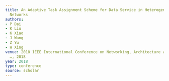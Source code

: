```yaml
---
title: An Adaptive Task Assignment Scheme for Data Service in Heterogeneous Vehicular
  Networks
authors:
- P Dai
- K Liu
- K Xiao
- J Wang
- Z Yu
- H Xing
venue: 2018 IEEE International Conference on Networking, Architecture and Storage
  …, 2018
year: 2018
type: conference
source: scholar
---
```

